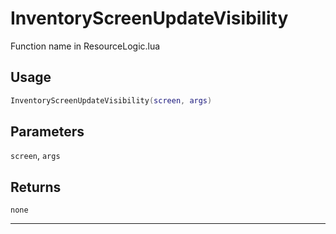 # InventoryScreenUpdateVisibility
Function name in ResourceLogic.lua
## Usage
```lua
InventoryScreenUpdateVisibility(screen, args)
```
## Parameters
`screen`, `args`
## Returns
`none`

---